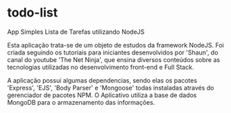 # todo-list
App Simples Lista de Tarefas utilizando NodeJS


Esta aplicação trata-se de um objeto de estudos da framework NodeJS. Foi criada seguindo os tutoriais para iniciantes desenvolvidos por 'Shaun', do canal do youtube 'The Net Ninja', que ensina diversos conteúdos sobre as tecnologias utilizadas no desenvolvimento front-end e Full Stack.

A aplicação possui algumas dependencias, sendo elas os pacotes 'Express', 'EJS', 'Body Parser' e 'Mongoose' todas instaladas através do gerenciador de pacotes NPM. O Aplicativo utiliza a base de dados MongoDB para o armazenamento das informações.
